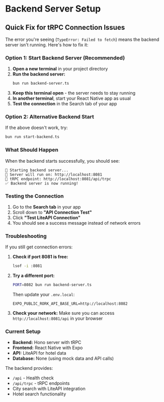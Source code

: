 # Backend Server Setup

## Quick Fix for tRPC Connection Issues

The error you're seeing (`TypeError: Failed to fetch`) means the backend server isn't running. Here's how to fix it:

### Option 1: Start Backend Server (Recommended)

1. **Open a new terminal** in your project directory
2. **Run the backend server:**
   ```bash
   bun run backend-server.ts
   ```
3. **Keep this terminal open** - the server needs to stay running
4. **In another terminal**, start your React Native app as usual
5. **Test the connection** in the Search tab of your app

### Option 2: Alternative Backend Start

If the above doesn't work, try:
```bash
bun run start-backend.ts
```

### What Should Happen

When the backend starts successfully, you should see:
```
🚀 Starting backend server...
📡 Server will run on: http://localhost:8081
🔗 tRPC endpoint: http://localhost:8081/api/trpc
✅ Backend server is now running!
```

### Testing the Connection

1. Go to the **Search tab** in your app
2. Scroll down to **"API Connection Test"**
3. Click **"Test LiteAPI Connection"**
4. You should see a success message instead of network errors

### Troubleshooting

If you still get connection errors:

1. **Check if port 8081 is free:**
   ```bash
   lsof -i :8081
   ```

2. **Try a different port:**
   ```bash
   PORT=8082 bun run backend-server.ts
   ```
   Then update your `.env.local`:
   ```
   EXPO_PUBLIC_RORK_API_BASE_URL=http://localhost:8082
   ```

3. **Check your network:** Make sure you can access `http://localhost:8081/api` in your browser

### Current Setup

- **Backend:** Hono server with tRPC
- **Frontend:** React Native with Expo
- **API:** LiteAPI for hotel data
- **Database:** None (using mock data and API calls)

The backend provides:
- `/api` - Health check
- `/api/trpc` - tRPC endpoints
- City search with LiteAPI integration
- Hotel search functionality